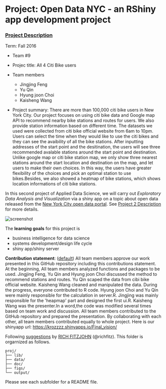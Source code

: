 # Project: Open Data NYC - an RShiny app development project
### [Project Description](doc/project2_desc.md)

Term: Fall 2016

+ Team #9
+ Projec title: All 4 Citi Bike users
+ Team members
	+ Jingjing Feng
	+ Yu Qin
	+ Hyung joon Choi 
	+ Kaisheng Wang
	
+ Project summary: There are more than 100,000 citi bike users in New York City. Our project focuses on using citi bike data and Google map API to recommend nearby bike stations and routes for users. We also provide station information based on different time. The datasets we used were collected from citi bike official website from 6am to 10pm. Users can select the time when they would like to use the citi bikes and they can see the avaibility of all the bike stations. After inputting addresses of the start point and the desitination, the users will see three recommended avalable stations around the start point and destination. Unlike google map or citi bike station map, we only show three nearest stations around the start location and destination on the map, and let users to make their own choices. In this way, the users have greater flexibility of the choices and pick an optimal station to use bikes.Besides, we also showed a heatmap of bike stations, which shows location informations of citi bike stations.

In this second project of Applied Data Science, we will carry out *Exploratory Data Analysis and Visualization* via a shiny app on a topic about open data released from the [New York City open data portal](https://nycopendata.socrata.com/). See [Project 2 Description](doc/project2_desc.md) for more details.  

![screenshot](doc/screenshot2.png)

The **learning goals** for this project is 
- business intelligence for data science
- systems development/design life cycle
- shiny app/shiny server
	
**Contribution statement**: ([default](doc/a_note_on_contributions.md)) All team members approve our work presented in this GitHub repository including this contributions statement. At the beginning, All team members analyzed functions and packages to be used. Jingjing Feng, Yu Qin and Hyung joon Choi discussed the method to recommend stations and routes. Yu Qin scaped the data from cibi bike official website. Kaisheng Wang cleaned and manipulated the data. During the progress, everyone contributed to R code. Hyung joon Choi and Yu Qin were mainly responsible for the calculation in server.R. Jingjing was mainly responsible for the 'heapmap' part and designed the first ui.R. Kaisheng Wang was the presenter.In a word,the code was modified several times based on team work and discussion. All team members contributed to the GitHub repository and prepared the presentation. By collaborating with each other, all team members contributed equally to whole project. Here is our shinyapp url: https://krozzzz.shinyapps.io/Final_vision/

Following [suggestions](http://nicercode.github.io/blog/2013-04-05-projects/) by [RICH FITZJOHN](http://nicercode.github.io/about/#Team) (@richfitz). This folder is orgarnized as follows.

```
proj/
├── lib/
├── data/
├── doc/
├── figs/
└── output/
```

Please see each subfolder for a README file.

